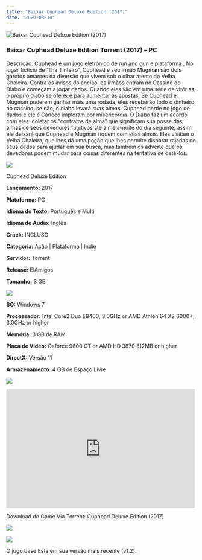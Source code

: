 ```yaml
---
title: "Baixar Cuphead Deluxe Edition (2017)"
date: "2020-08-14"
---
```


![Baixar Cuphead Deluxe Edition (2017)](https://1.bp.blogspot.com/-Tdkkwxyssfc/Xs6bFBbqN_I/AAAAAAAAAUE/gPUvb79OY-MslyBukElTE4fVflrc6feHACNcBGAsYHQ/s320/poster.jpg "Cuphead Deluxe Edition (2017)")

### Baixar Cuphead Deluxe Edition Torrent (2017) – PC

Descrição: Cuphead é um jogo eletrônico de run and gun e plataforma , No lugar fictício de “Ilha Tinteiro”, Cuphead e seu irmão Mugman são dois garotos amantes da diversão que vivem sob o olhar atento do Velha Chaleira. Contra os avisos do ancião, os irmãos entram no Cassino do Diabo e começam a jogar dados. Quando eles vão em uma série de vitórias, o próprio diabo se oferece para aumentar as apostas. Se Cuphead e Mugman puderem ganhar mais uma rodada, eles receberão todo o dinheiro no cassino; se não, o diabo levará suas almas. Cuphead perde no jogo de dados e ele e Caneco imploram por misericórdia. O Diabo faz um acordo com eles: coletar os “contratos de alma” que significam sua posse das almas de seus devedores fugitivos até a meia-noite do dia seguinte, assim ele deixará que Cuphead e Mugman fiquem com suas almas. Eles visitam o Velha Chaleira, que lhes dá uma poção que lhes permite disparar rajadas de seus dedos para ajudar em sua busca, mas também os adverte que os devedores podem mudar para coisas diferentes na tentativa de detê-los.

![](https://1.bp.blogspot.com/-XIAoZor_ewQ/Xt6k8H1cWZI/AAAAAAAAAi0/oGRR_ah4Rf449lfQQZDiX_22jAu7LLnJACPcBGAYYCw/s400/Bot{1e4a638742c4ba6e593ba415a1cdf07bd8fcfe8eb821de52635c6c59191c9881}25C3{1e4a638742c4ba6e593ba415a1cdf07bd8fcfe8eb821de52635c6c59191c9881}25A3o{1e4a638742c4ba6e593ba415a1cdf07bd8fcfe8eb821de52635c6c59191c9881}2Bde{1e4a638742c4ba6e593ba415a1cdf07bd8fcfe8eb821de52635c6c59191c9881}2BInforma{1e4a638742c4ba6e593ba415a1cdf07bd8fcfe8eb821de52635c6c59191c9881}25C3{1e4a638742c4ba6e593ba415a1cdf07bd8fcfe8eb821de52635c6c59191c9881}25A7{1e4a638742c4ba6e593ba415a1cdf07bd8fcfe8eb821de52635c6c59191c9881}25C3{1e4a638742c4ba6e593ba415a1cdf07bd8fcfe8eb821de52635c6c59191c9881}25B5es.jpg)

Cuphead Deluxe Edition

**Lançamento:** 2017

**Plataforma:** PC

**Idioma do Texto:** Português e Multi

**Idioma do Audio:** Inglês

**Crack:** INCLUSO

**Categoria:** Ação | Plataforma | Indie

**Servidor:** Torrent

**Release:** ElAmigos

**Tamanho:** 3 GB

![](https://1.bp.blogspot.com/-h4INo_OBwls/Xt6lEEMpxNI/AAAAAAAAAi4/JjyyoRDYOagV83dzmOlHFitCwsklVMs6ACPcBGAYYCw/s400/Bot{1e4a638742c4ba6e593ba415a1cdf07bd8fcfe8eb821de52635c6c59191c9881}25C3{1e4a638742c4ba6e593ba415a1cdf07bd8fcfe8eb821de52635c6c59191c9881}25A3o{1e4a638742c4ba6e593ba415a1cdf07bd8fcfe8eb821de52635c6c59191c9881}2Bde{1e4a638742c4ba6e593ba415a1cdf07bd8fcfe8eb821de52635c6c59191c9881}2BRequisitos.jpg)

**SO:** Windows 7

**Processador:** Intel Core2 Duo E8400, 3.0GHz or AMD Athlon 64 X2 6000+, 3.0GHz or higher

**Memória:** 3 GB de RAM

**Placa de Video:** Geforce 9600 GT or AMD HD 3870 512MB or higher

**DirectX:** Versão 11

**Armazenamento:** 4 GB de Espaço Livre

![](https://1.bp.blogspot.com/-rcYyVsnA81c/Xt6lZMZ2XiI/AAAAAAAAAjA/1MF2KKFyKSoUtwrodSDJRdpQoMNmnHOhwCPcBGAYYCw/s400/Bot{1e4a638742c4ba6e593ba415a1cdf07bd8fcfe8eb821de52635c6c59191c9881}25C3{1e4a638742c4ba6e593ba415a1cdf07bd8fcfe8eb821de52635c6c59191c9881}25A3o{1e4a638742c4ba6e593ba415a1cdf07bd8fcfe8eb821de52635c6c59191c9881}2Bde{1e4a638742c4ba6e593ba415a1cdf07bd8fcfe8eb821de52635c6c59191c9881}2BTrailer.jpg)

<iframe allow="accelerometer; autoplay; encrypted-media; gyroscope; picture-in-picture" allowfullscreen frameborder="0" height="315" src="https://www.youtube.com/embed/4TjUPXAn2Rg" width="500"></iframe>

Download do Game Via Torrent: Cuphead Deluxe Edition (2017)

[![](https://1.bp.blogspot.com/-Rkir3Cy7E90/XthUbQKV_OI/AAAAAAAAAgU/q6xV1k8mreQnsOAbeImqH6Qi8ahsN2LpACPcBGAYYCw/s1600/Bot{1e4a638742c4ba6e593ba415a1cdf07bd8fcfe8eb821de52635c6c59191c9881}25C3{1e4a638742c4ba6e593ba415a1cdf07bd8fcfe8eb821de52635c6c59191c9881}25A3o{1e4a638742c4ba6e593ba415a1cdf07bd8fcfe8eb821de52635c6c59191c9881}2Bde{1e4a638742c4ba6e593ba415a1cdf07bd8fcfe8eb821de52635c6c59191c9881}2BDownload.jpg)](8d7ccc4d4ab3552cbc0f1b3ea902ab951400893c&dn=Cuphead+Deluxe+Edition+v1.2+ElAmigos)

![](https://1.bp.blogspot.com/-CKOPgKMHSCw/Xt6pGtUOwjI/AAAAAAAAAjY/zHwjL-_BlP8TQZnzb-2EXBS16bGihpMuACPcBGAYYCw/s400/Conte{1e4a638742c4ba6e593ba415a1cdf07bd8fcfe8eb821de52635c6c59191c9881}25C3{1e4a638742c4ba6e593ba415a1cdf07bd8fcfe8eb821de52635c6c59191c9881}25BAdo{1e4a638742c4ba6e593ba415a1cdf07bd8fcfe8eb821de52635c6c59191c9881}2Bprincipal.jpg)

 O jogo base Esta em sua versão mais recente (v1.2).
